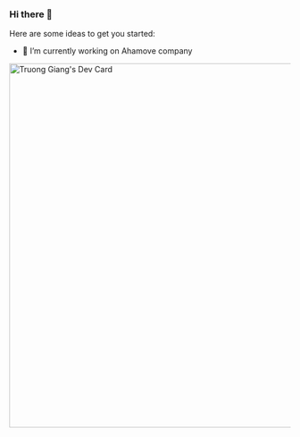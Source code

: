 ### Hi there 👋

Here are some ideas to get you started:

- 🔭 I’m currently working on Ahamove company

<a href="https://app.daily.dev/truonggiang"><img src="https://api.daily.dev/devcards/v2/Foq5zQFUZuoVtd3lBrSuF.png?type=wide&r=1u0" width="652" alt="Truong Giang's Dev Card"/></a>

<!--
**giangtruong2302/giangtruong2302** is a ✨ _special_ ✨ repository because its `README.md` (this file) appears on your GitHub profile.

Here are some ideas to get you started:

- 🔭 I’m currently working on ...
- 🌱 I’m currently learning ...
- 👯 I’m looking to collaborate on ...
- 🤔 I’m looking for help with ...
- 💬 Ask me about ...
- 📫 How to reach me: ...
- 😄 Pronouns: ...
- ⚡ Fun fact: ...
-->
